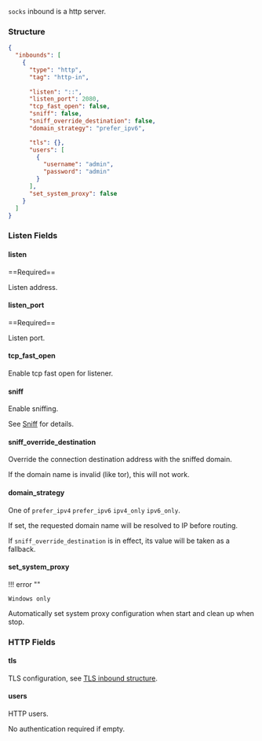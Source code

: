 `socks` inbound is a http server.

### Structure

```json
{
  "inbounds": [
    {
      "type": "http",
      "tag": "http-in",
      
      "listen": "::",
      "listen_port": 2080,
      "tcp_fast_open": false,
      "sniff": false,
      "sniff_override_destination": false,
      "domain_strategy": "prefer_ipv6",

      "tls": {},
      "users": [
        {
          "username": "admin",
          "password": "admin"
        }
      ],
      "set_system_proxy": false
    }
  ]
}
```

### Listen Fields

#### listen

==Required==

Listen address.

#### listen_port

==Required==

Listen port.

#### tcp_fast_open

Enable tcp fast open for listener.

#### sniff

Enable sniffing.

See [Sniff](/configuration/route/sniff/) for details.

#### sniff_override_destination

Override the connection destination address with the sniffed domain.

If the domain name is invalid (like tor), this will not work.

#### domain_strategy

One of `prefer_ipv4` `prefer_ipv6` `ipv4_only` `ipv6_only`.

If set, the requested domain name will be resolved to IP before routing.

If `sniff_override_destination` is in effect, its value will be taken as a fallback.

#### set_system_proxy

!!! error ""

    Windows only

Automatically set system proxy configuration when start and clean up when stop.

### HTTP Fields

#### tls

TLS configuration, see [TLS inbound structure](/configuration/shared/tls/#inbound-structure).

#### users

HTTP users.

No authentication required if empty.